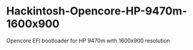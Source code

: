 # Hackintosh-Opencore-HP-9470m-1600x900
Opencore EFI bootloader for HP 9470m with 1600x900 resolution
